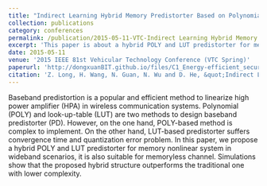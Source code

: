 ```yaml
---
title: "Indirect Learning Hybrid Memory Predistorter Based on Polynomial and Look-Up-Table"
collection: publications
category: conferences
permalink: /publication/2015-05-11-VTC-Indirect Learning Hybrid Memory Predistorter Based on Polynomial and Look-Up-Table-number-0
excerpt: 'This paper is about a hybrid POLY and LUT predistorter for memory nonlinear system in wideband scenarios.'
date: 2015-05-11
venue: '2015 IEEE 81st Vehicular Technology Conference (VTC Spring)'
paperurl: 'http://dongxuanBIT.github.io/files/C1_Energy-efficient_secure_transmission_in_massive_MIMO_systems_with_pilot_attack.pdf'
citation: 'Z. Long, H. Wang, N. Guan, N. Wu and D. He, &quot;Indirect Learning Hybrid Memory Predistorter Based on Polynomial and Look-Up-Table,&quot; in <i>Proc. 2015 IEEE 81st Vehicular Technology Conference (VTC Spring)</i>, Glasgow, UK, 2015, pp. 1-5.'
---
```


Baseband predistortion is a popular and efficient method to linearize high power amplifier (HPA) in wireless communication systems. Polynomial (POLY) and look-up-table  (LUT) are two methods to design baseband predistorter (PD). However, on the one hand, POLY-based method is complex to implement. On the other hand, LUT-based predistorter suffers convergence time and quantization error problem. In this paper, we propose a hybrid POLY and LUT predistorter for memory nonlinear system in wideband scenarios, it is also suitable for  memoryless channel. Simulations show that the proposed hybrid  structure outperforms the traditional one with lower complexity.